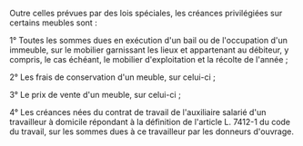 Outre celles prévues par des lois spéciales, les créances privilégiées sur certains meubles sont :

1° Toutes les sommes dues en exécution d'un bail ou de l'occupation d'un immeuble, sur le mobilier garnissant les lieux et appartenant au débiteur, y compris, le cas échéant, le mobilier d'exploitation et la récolte de l'année ;

2° Les frais de conservation d'un meuble, sur celui-ci ;

3° Le prix de vente d'un meuble, sur celui-ci ;

4° Les créances nées du contrat de travail de l'auxiliaire salarié d'un travailleur à domicile répondant à la définition de l'article L. 7412-1 du code du travail, sur les sommes dues à ce travailleur par les donneurs d'ouvrage.
